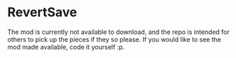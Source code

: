 # RevertSave
The mod is currently not available to download, and the repo is intended for others to pick up the pieces if they so please. If you would like to see the mod made available, code it yourself :p. 
